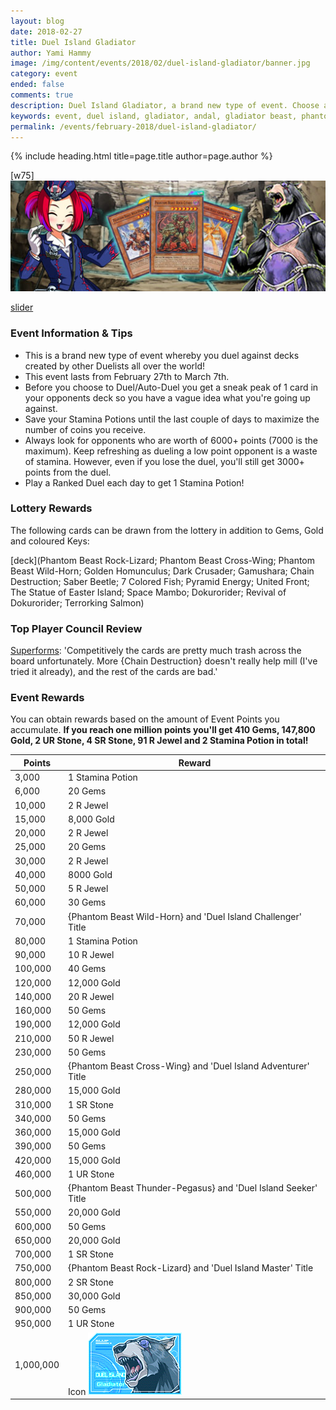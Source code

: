 ```yaml
---
layout: blog
date: 2018-02-27
title: Duel Island Gladiator
author: Yami Hammy
image: /img/content/events/2018/02/duel-island-gladiator/banner.jpg
category: event
ended: false
comments: true
description: Duel Island Gladiator, a brand new type of event. Choose a deck to defend while you go on the offensive! Defeat defensive decks to earn rewards. 
keywords: event, duel island, gladiator, andal, gladiator beast, phantom beast, defending, farm
permalink: /events/february-2018/duel-island-gladiator/
---
```


{% include heading.html title=page.title author=page.author %}

[w75]
![Banner](/img/content/events/2018/02/duel-island-gladiator/banner.jpg)

[slider](https://i.imgur.com/GPKBMhV.jpg)

### Event Information & Tips
- This is a brand new type of event whereby you duel against decks created by other Duelists all over the world!
- This event lasts from February 27th to March 7th.
- Before you choose to Duel/Auto-Duel you get a sneak peak of 1 card in your opponents deck so you have a vague idea what you're going up against.
- Save your Stamina Potions until the last couple of days to maximize the number of coins you receive.
- Always look for opponents who are worth of 6000+ points (7000 is the maximum). Keep refreshing as dueling a low point opponent is a waste of stamina. However, even if you lose the duel, you'll still get 3000+ points from the duel.
- Play a Ranked Duel each day to get 1 Stamina Potion!

### Lottery Rewards
The following cards can be drawn from the lottery in addition to Gems, Gold and coloured Keys:

[deck](Phantom Beast Rock-Lizard; Phantom Beast Cross-Wing; Phantom Beast Wild-Horn; Golden Homunculus; Dark Crusader; Gamushara; Chain Destruction; Saber Beetle; 7 Colored Fish; Pyramid Energy; United Front; The Statue of Easter Island; Space Mambo; Dokurorider; Revival of Dokurorider; Terrorking Salmon) 

### Top Player Council Review
[Superforms](/authors/superforms/): 'Competitively the cards are pretty much trash across the board unfortunately. More {Chain Destruction} doesn't really help mill (I've tried it already), and the rest of the cards are bad.'

### Event Rewards
You can obtain rewards based on the amount of Event Points you accumulate.
**If you reach one million points you'll get 410 Gems, 147,800 Gold, 2 UR Stone, 4 SR Stone, 91 R Jewel and 2 Stamina Potion in total!**

| Points |  Reward  | 
| -- | -- |
| 3,000 | 1 Stamina Potion |
| 6,000 | 20 Gems |
| 10,000 | 2 R Jewel |
| 15,000 | 8,000 Gold |
| 20,000 | 2 R Jewel |
| 25,000 | 20 Gems |
| 30,000 | 2 R Jewel |
| 40,000 | 8000 Gold |
| 50,000 | 5 R Jewel |
| 60,000 | 30 Gems |
| 70,000 | {Phantom Beast Wild-Horn} and 'Duel Island Challenger' Title |
| 80,000 | 1 Stamina Potion |
| 90,000 | 10 R Jewel |
| 100,000 | 40 Gems |
| 120,000 | 12,000 Gold |
| 140,000 | 20 R Jewel |
| 160,000 | 50 Gems |
| 190,000 | 12,000 Gold |
| 210,000 | 50 R Jewel |
| 230,000 | 50 Gems |
| 250,000 | {Phantom Beast Cross-Wing} and 'Duel Island Adventurer' Title |
| 280,000 | 15,000 Gold |
| 310,000 | 1 SR Stone |
| 340,000 | 50 Gems |
| 360,000 | 15,000 Gold |
| 390,000 | 50 Gems |
| 420,000 | 15,000 Gold |
| 460,000 | 1 UR Stone |
| 500,000 | {Phantom Beast Thunder-Pegasus} and 'Duel Island Seeker' Title |
| 550,000 | 20,000 Gold |
| 600,000 | 50 Gems |
| 650,000 | 20,000 Gold |
| 700,000 | 1 SR Stone |
| 750,000 | {Phantom Beast Rock-Lizard} and 'Duel Island Master' Title |
| 800,000 | 2 SR Stone |
| 850,000 | 30,000 Gold |
| 900,000 | 50 Gems |
| 950,000 | 1 UR Stone |
| 1,000,000 | Icon ![Icon](/img/content/events/2018/02/duel-island-gladiator/icon.png) |